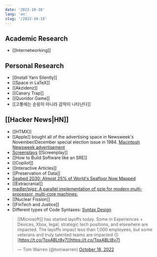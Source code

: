 ```yaml
---
date: '2022-10-18'
lang: 'en'
slug: '/2022-10-18'
---
```


## Academic Research

- [[Internetworking]]

## Personal Research

- [[Install Yarn Silently]]
- [[Space in LaTeX]]
- [[Akzidenz]]
- [[Canary Trap]]
- [[Quoridor Game]]
- [[고통에는 순응이 아니라 감작이 나타난다]]

## [[Hacker News|HN]]

- [[HTMX]]
- [[Apple]] bought all of the advertising space in Newsweek's November/December special election issue in 1984. [Macintosh Newsweek advertisement](https://aresluna.org/attached/computerhistory/ads/international/apple/mac-newsweek)
- [Screenplays](https://screenplays.io/) [[Screenplay]]
- [[How to Build Software like an SRE]]
- [[Copilot]]
- [[Interactive Articles]]
- [[Preservation of Data]]
- [Seabed 2030: Almost 25% of World's Seafloor Now Mapped](https://www.hydro-international.com/content/news/seabed-2030-almost-25-of-world-s-seafloor-now-mapped)
- [[Extracranial]]
- [madler/pigz: A parallel implementation of gzip for modern multi-processor, multi-core machines.](https://github.com/madler/pigz)
- [[Nuclear Fission]]
- [[FinTech and Justice]]
- Different types of Code Syntaxes: [Syntax Design](https://cs.lmu.edu/~ray/notes/syntaxdesign/)

> [[Microsoft]] has started layoffs today. Some in Experiences + Devices, Xbox, legal, strategic tech positions, and elsewhere are impacted. The layoffs impact less than 1,000 employees, but some veterans and truly talented teams are impacted 😔 [https://t.co/TpxABLt8v7](https://t.co/TpxABLt8v7)
>
> — Tom Warren (@tomwarren) [October 18, 2022](https://twitter.com/tomwarren/status/1582188080873689088?ref_src=twsrc%5Etfw)
